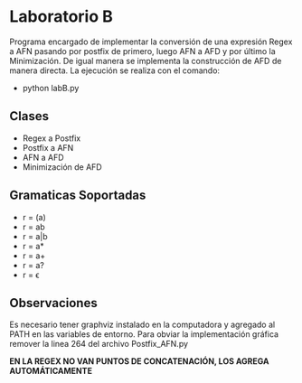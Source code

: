 # Laboratorio B

Programa encargado de implementar la conversión de una expresión Regex a AFN pasando por postfix de primero, luego AFN a AFD y por último la Minimización. De igual manera se implementa la construcción de AFD de manera directa. La ejecución se realiza con el comando:

- python labB.py

## Clases

- Regex a Postfix
- Postfix a AFN
- AFN a AFD
- Minimización de AFD

## Gramaticas Soportadas

- r = (a)
- r = ab
- r = a|b
- r = a\*
- r = a+
- r = a?
- r = ϵ

## Observaciones

Es necesario tener graphviz instalado en la computadora y agregado al PATH en las variables de entorno. Para obviar la implementación gráfica remover la linea 264 del archivo Postfix_AFN.py

**EN LA REGEX NO VAN PUNTOS DE CONCATENACIÓN, LOS AGREGA AUTOMÁTICAMENTE**
